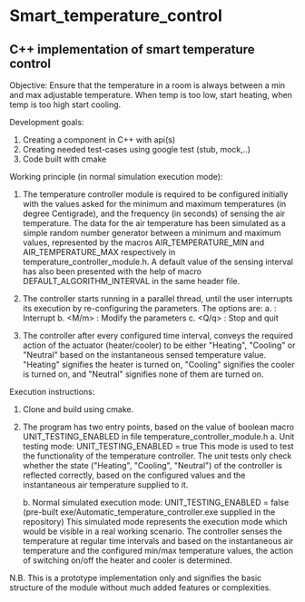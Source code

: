 # Smart_temperature_control
C++ implementation of smart temperature control
-----------------------------------------------

Objective:
Ensure that the temperature in a room is always between a min and max adjustable temperature. When temp is too low, start heating, when temp is too high start cooling.

Development goals:
1. Creating a component in C++ with api(s) 
2. Creating needed test-cases using google test (stub, mock,..)
3. Code built with cmake

Working principle (in normal simulation execution mode):
1. The temperature controller module is required to be configured initially with the values asked for the minimum and maximum temperatures (in degree Centigrade), and the frequency (in seconds) of sensing the air temperature. The data for the air temperature has been simulated as a simple random number generator between a minimum and maximum values, represented by the macros AIR_TEMPERATURE_MIN and AIR_TEMPERATURE_MAX respectively in temperature_controller_module.h. A default value of the sensing interval has also been presented with the help of macro DEFAULT_ALGORITHM_INTERVAL in the same header file.

2. The controller starts running in a parallel thread, until the user interrupts its execution by re-configuring the parameters. The options are:
   a. <Enter> : Interrupt
   b. <M/m>   : Modify the parameters
   c. <Q/q>   : Stop and quit
   
3. The controller after every configured time interval, conveys the required action of the actuator (heater/cooler) to be either "Heating", "Cooling" or "Neutral" based on the instantaneous sensed temperature value. "Heating" signifies the heater is turned on, "Cooling" signifies the cooler is turned on, and "Neutral" signifies none of them are turned on.

Execution instructions:
1. Clone and build using cmake.
2. The program has two entry points, based on the value of boolean macro UNIT_TESTING_ENABLED in file temperature_controller_module.h
   a. Unit testing mode: UNIT_TESTING_ENABLED = true
      This mode is used to test the functionality of the temperature controller. The unit tests only check whether the state ("Heating", "Cooling", "Neutral") of the         controller is reflected correctly, based on the configured values and the instantaneous air temperature supplied to it.
   
   b. Normal simulated execution mode: UNIT_TESTING_ENABLED = false (pre-built exe/Automatic_temperature_controller.exe supplied in the repository)
      This simulated mode represents the execution mode which would be visible in a real working scenario. The controller senses the temperature at regular time             intervals and based on the instantaneous air temperature and the configured min/max temperature values, the action of switching on/off the heater and cooler is         determined.
      
N.B.  This is a prototype implementation only and signifies the basic structure of the module without much added features or complexities.

